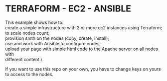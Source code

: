 # TERRAFORM - EC2 - ANSIBLE
This example shows how to:\
    create a simple infrastructure with 2 or more ec2 instances using Terraform;\
    to scale nodes count;\
    provision smth on the nodes (copy, create, install);\
    use and work with Ansible to configure nodes;\
    upload your page with simple html code to the Apache server on all nodes with\
         different content.\

  If you want to use this repo on your own, you have to change keys on yours to
         access to the nodes.
